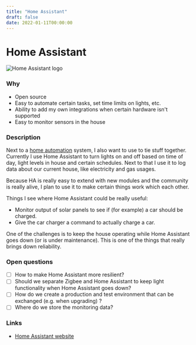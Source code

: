 ```yaml
---
title: "Home Assistant"
draft: false
date: 2022-01-11T00:00:00
---
```


# Home Assistant

![Home Assistant logo](/images/home-assistant.png)

### Why
- Open source
- Easy to automate certain tasks, set time limits on lights, etc.
- Ability to add my own integrations when certain hardware isn't supported
- Easy to monitor sensors in the house

### Description
Next to a [home automation](/docs/tech/home-automation) system, I also want to use  to tie stuff together. Currently I use Home Assistant to turn lights on and off based on time of day, light levels in house and certain schedules. Next to that I use it to log data about our current house, like electricity and gas usages.

Because HA is really easy to extend with new modules and the community is really alive, I plan to use it to make certain things work which each other.

Things I see where Home Assistant could be really useful:

- Monitor output of solar panels to see if (for example) a car should be charged.
- Give the car charger a command to actually charge a car.

One of the challenges is to keep the house operating while Home Assistant goes down (or is under maintenance). This is one of the things that really brings down reliability.

### Open questions
- [ ] How to make Home Assistant more resilient?
- [ ] Should we separate Zigbee and Home Assistant to keep light functionality when Home Assistant goes down?
- [ ] How do we create a production and test environment that can be exchanged (e.g. when upgrading) ?
- [ ] Where do we store the monitoring data?

### Links

- [Home Assistant website](https://www.home-assistant.io/)
